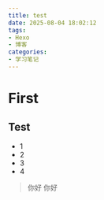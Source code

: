 ```yaml
---
title: test
date: 2025-08-04 18:02:12
tags:
- Hexo
- 博客
categories:
- 学习笔记
---
```

# First
## Test
- 1
- 2
- 3
- 4

> 你好
> 你好
